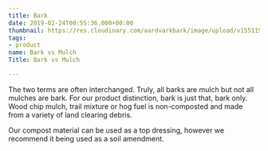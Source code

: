 ```yaml
---
title: Bark
date: 2019-02-24T00:55:36.000+00:00
thumbnail: https://res.cloudinary.com/aardvarkbark/image/upload/v1551198034/products-five-barks.jpg
tags:
- product
name: Bark vs Mulch
Title: Bark vs Mulch

---
```

The two terms are often interchanged. Truly, all barks are mulch but not all mulches are bark.  For our product distinction, bark is just that, bark only. Wood chip mulch, trail mixture or hog fuel is non-composted and made from a variety of land clearing debris.

Our compost material can be used as a top dressing, however we recommend it being used as a soil amendment.